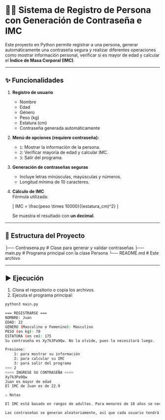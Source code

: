 # 🧑‍💻 Sistema de Registro de Persona con Generación de Contraseña e IMC

Este proyecto en Python permite registrar a una persona, generar automáticamente una contraseña segura y realizar diferentes operaciones como mostrar información personal, verificar si es mayor de edad y calcular el **Índice de Masa Corporal (IMC)**.

---

## ✨ Funcionalidades

1. **Registro de usuario**  
   - Nombre  
   - Edad  
   - Género  
   - Peso (kg)  
   - Estatura (cm)  
   - Contraseña generada automáticamente

2. **Menú de opciones (requiere contraseña):**
   - `1`: Mostrar la información de la persona.  
   - `2`: Verificar mayoría de edad y calcular IMC.  
   - `3`: Salir del programa.  

3. **Generación de contraseñas seguras**  
   - Incluye letras minúsculas, mayúsculas y números.  
   - Longitud mínima de 10 caracteres.  

4. **Cálculo de IMC**  
   Fórmula utilizada:  

   \[
   IMC = \frac{peso \times 10000}{(estatura\_cm)^2}
   \]

   Se muestra el resultado con **un decimal**.

---

## 📂 Estructura del Proyecto
├── Contrasena.py # Clase para generar y validar contraseñas
├── main.py # Programa principal con la clase Persona
└── README.md # Este archivo


---

## ▶️ Ejecución

1. Clona el repositorio o copia los archivos.  
2. Ejecuta el programa principal:

```bash
python3 main.py

=== REGISTRARSE ===
NOMBRE: Juan
EDAD: 22
GENERO (Masculino o Femenino): Masculino
PESO (en kg): 70
ESTATURA (en cm): 175
Su contraseña es Xy7k3Pa9Qw. No la olvide, pues la necesitará luego.

Presione:
    1: para mostrar su información
    2: para calcular su IMC
    3: para salir del programa
>>> 2
<<<< INGRESE SU CONTRASEÑA >>>>
Xy7k3Pa9Qw
Juan es mayor de edad
El IMC de Juan es de 22.9

⚠️ Notas

El IMC está basado en rangos de adultos. Para menores de 18 años se necesitarían tablas de crecimiento especiales.

Las contraseñas se generan aleatoriamente, así que cada usuario tendrá una diferente en cada ejecución.

